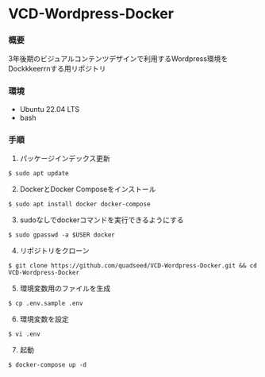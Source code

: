 # VCD-Wordpress-Docker
### 概要
3年後期のビジュアルコンテンツデザインで利用するWordpress環境をDockkkeerrnする用リポジトリ

### 環境
- Ubuntu 22.04 LTS
- bash

### 手順
1. パッケージインデックス更新
```
$ sudo apt update
```

2. DockerとDocker Composeをインストール
```
$ sudo apt install docker docker-compose
```

3. sudoなしでdockerコマンドを実行できるようにする
```
$ sudo gpasswd -a $USER docker
```

4. リポジトリをクローン
```
$ git clone https://github.com/quadseed/VCD-Wordpress-Docker.git && cd VCD-Wordpress-Docker
```

5. 環境変数用のファイルを生成
```
$ cp .env.sample .env
```

6. 環境変数を設定
```
$ vi .env
```

7. 起動
```
$ docker-compose up -d
```
